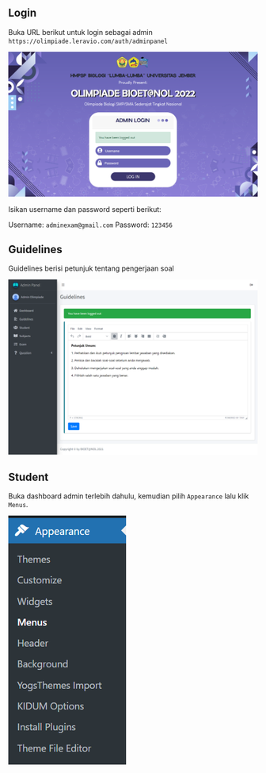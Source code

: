 ## Login

Buka URL berikut untuk login sebagai admin `https://olimpiade.leravio.com/auth/adminpanel`

![Login](_images/admin/login.png "Login")

Isikan username dan password seperti berikut:

Username: `adminexam@gmail.com`
Password: `123456`

## Guidelines

Guidelines berisi petunjuk tentang pengerjaan soal

![Guidelines](_images/admin/guidelines.png "Guidelines")

## Student

Buka dashboard admin terlebih dahulu, kemudian pilih `Appearance` lalu klik `Menus`.

![Navbar 1](_images/header/navbar-1.png "Navbar 1")
